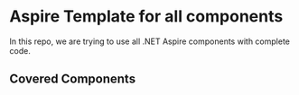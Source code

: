 # Aspire Template for all components
In this repo, we are trying to use all .NET Aspire components with complete code.

## Covered Components
